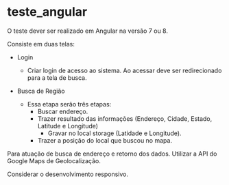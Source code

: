 # teste_angular
O teste dever ser realizado em Angular na versão 7 ou 8.

Consiste em duas telas:
- Login
	- Criar login de acesso ao sistema.
	Ao acessar deve ser redirecionado para a tela de busca.

- Busca de Região
	- Essa etapa serão três etapas:
		- Buscar endereço.
		- Trazer resultado das informações (Endereço, Cidade, Estado, Latitude e Longitude)
			- Gravar no local storage (Latidade e Longitude).
		- Trazer a posição do local que buscou no mapa.

Para atuação de busca de endereço e retorno dos dados. Utilizar a API do Google Maps de Geolocalização.

Considerar o desenvolvimento responsivo.
